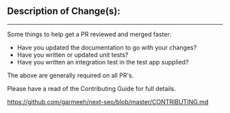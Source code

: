 ## Description of Change(s):

---

Some things to help get a PR reviewed and merged faster:

- Have you updated the documentation to go with your changes?
- Have you written or updated unit tests?
- Have you written an integration test in the test app supplied?

The above are generally required on all PR's.


Please have a read of the Contributing Guide for full details.

https://github.com/garmeeh/next-seo/blob/master/CONTRIBUTING.md
